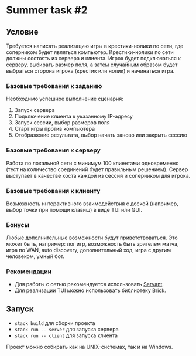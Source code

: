 # Summer task #2

## Условие

Требуется написать реализацию игры в крестики-нолики по сети, где соперником будет являться компьютер. Крестики-нолики по сети должны состоять из сервера и клиента. Игрок будет подключаться к серверу, выбирать размер поля, а затем случайным образом будет выбраться сторона игрока (крестик или нолик) и начинаться игра.

### Базовые требования к заданию

Необходимо успешное выполнение сценария:

1. Запуск сервера
2. Подключение клиента к указанному IP-адресу
3. Запуск сессии, выбор размеров поля
4. Старт игры против компьютера
5. Отображение результата, выбор начать заново или закрыть сессию

### Базовые требования к серверу

Работа по локальной сети с минимум 100 клиентами одновременно (тест на количество соединений будет правильным решением). Сервер выступает в качестве хоста каждой из сессий и соперником для игрока.

### Базовые требования к клиенту

Возможность интерактивного взаимодействия с доской (например, выбор точки при помощи клавиш) в виде TUI или GUI.

### Бонусы

Любые дополнительные возможности будут приветствоваться. Это может быть, например: лог игр, возможность быть зрителем матча, игра по WAN, auto discovery, дополнительный ход, игра с другим человеком, умный бот.

### Рекомендации

* Для работы с сетью рекомендуется использовать [Servant](https://hackage.haskell.org/package/servant).
* Для реализации TUI можно использовать библиотеку [Brick](https://hackage.haskell.org/package/brick).

## Запуск

* `stack build` для сборки проекта
* `stack run -- server` для запуска сервера
* `stack run -- client` для запуска клиента

Проект можно собирать как на UNIX-системах, так и на Windows.